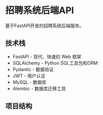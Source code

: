# 招聘系统后端API

基于FastAPI开发的招聘系统后端服务。

## 技术栈

- FastAPI - 现代、快速的 Web 框架
- SQLAlchemy - Python SQL工具包和ORM
- Pydantic - 数据验证
- JWT - 用户认证
- MySQL - 数据库
- Alembic - 数据库迁移工具

## 项目结构 